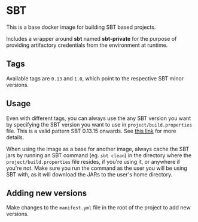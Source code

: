# SBT

This is a base docker image for building SBT based projects.

Includes a wrapper around __sbt__ named __sbt-private__ for the purpose of providing artifactory credentials from the environment at runtime.

## Tags

Available tags are `0.13` and `1.0`, which point to the respective SBT minor versions.

## Usage

Even with different tags, you can always use the any SBT version you want by specifying the SBT version you want to use in `project/build.properties` file. This is a valid pattern SBT 0.13.15 onwards. See [this link](http://www.scala-sbt.org/0.13/docs/Basic-Def.html) for more details.

When using the image as a base for another image, always cache the SBT jars by running an SBT command (eg. `sbt clean`) in the directory where the `project/build.properties` file resides, if you're using it, or anywhere if you're not. Make sure you run the command as the user you will be using SBT with, as it will download the JARs to the user's home directory.

## Adding new versions

Make changes to the `manifest.yml` file in the root of the project to add new versions.
